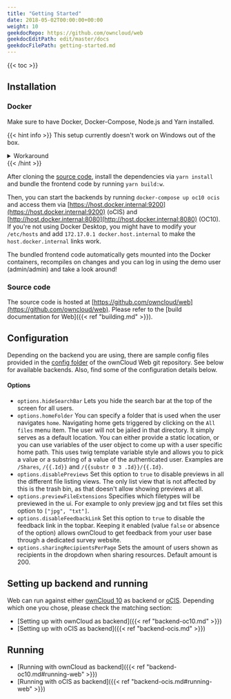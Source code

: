 ```yaml
---
title: "Getting Started"
date: 2018-05-02T00:00:00+00:00
weight: 10
geekdocRepo: https://github.com/owncloud/web
geekdocEditPath: edit/master/docs
geekdocFilePath: getting-started.md
---
```


{{< toc >}}

## Installation

### Docker

Make sure to have Docker, Docker-Compose, Node.js and Yarn installed. 

{{< hint info >}}
This setup currently doesn't work on Windows out of the box.

<details>
  <summary>Workaround</summary>
  One of our contributors has opened a PR to a dependency that prevents us from successfully bundling the frontend.
  Feel free to check out [his changes](https://github.com/egoist/rollup-plugin-postcss/pull/384) and build them locally if you absolutely want to work on Windows.
</details>
{{< /hint >}}

After cloning the [source code](https://github.com/owncloud/web), install the dependencies via `yarn install` and bundle the frontend code by running `yarn build:w`.

Then, you can start the backends by running `docker-compose up oc10 ocis` and access them via [https://host.docker.internal:9200](https://host.docker.internal:9200) (oCIS) and [http://host.docker.internal:8080](http://host.docker.internal:8080) (OC10). If you're not using Docker Desktop, you might have to modify your `/etc/hosts` and add `172.17.0.1 docker.host.internal` to make the `host.docker.internal` links work.

The bundled frontend code automatically gets mounted into the Docker containers, recompiles on changes and you can log in using the demo user (admin/admin) and take a look around!

### Source code

The source code is hosted at [https://github.com/owncloud/web](https://github.com/owncloud/web).
Please refer to the [build documentation for Web]({{< ref "building.md" >}}).

## Configuration

Depending on the backend you are using, there are sample config files provided in the [config folder](https://github.com/owncloud/web/tree/master/config) of the ownCloud Web git repository. See below for available backends. Also, find some of the configuration details below.

#### Options
- `options.hideSearchBar` Lets you hide the search bar at the top of the screen for all users.
- `options.homeFolder` You can specify a folder that is used when the user navigates `home`. Navigating home gets triggered by clicking on the `All files` 
menu item. The user will not be jailed in that directory. It simply serves as a default location. You can either provide a static location, or you can use 
variables of the user object to come up with a user specific home path. This uses twig template variable style and allows you to pick a value or a 
substring of a value of the authenticated user. Examples are `/Shares`, `/{{.Id}}` and `/{{substr 0 3 .Id}}/{{.Id}`.
- `options.disablePreviews` Set this option to `true` to disable previews in all the different file listing views. The only list view that is not affected
  by this is the trash bin, as that doesn't allow showing previews at all.
- `options.previewFileExtensions` Specifies which filetypes will be previewed in the ui. For example to only preview jpg and txt files set this option to `["jpg", "txt"]`.
- `options.disableFeedbackLink` Set this option to `true` to disable the feedback link in the topbar. Keeping it enabled (value `false` or absence of the option)
  allows ownCloud to get feedback from your user base through a dedicated survey website.
- `options.sharingRecipientsPerPage` Sets the amount of users shown as recipients in the dropdown when sharing resources. Default amount is 200.

## Setting up backend and running

Web can run against either [ownCloud 10](https://github.com/owncloud/core/) as backend or [oCIS](https://github.com/owncloud/ocis).
Depending which one you chose, please check the matching section:

- [Setting up with ownCloud as backend]({{< ref "backend-oc10.md" >}})
- [Setting up with oCIS as backend]({{< ref "backend-ocis.md" >}})

## Running

- [Running with ownCloud as backend]({{< ref "backend-oc10.md#running-web" >}})
- [Running with oCIS as backend]({{< ref "backend-ocis.md#running-web" >}})

